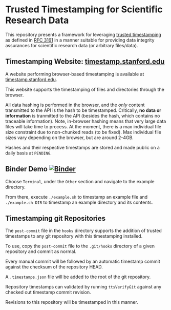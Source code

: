 # Trusted Timestamping for Scientific Research Data

This repository presents a framework for leveraging [trusted timestamping](https://en.wikipedia.org/wiki/Trusted_timestamping) as defined in [RFC 3161](https://www.ietf.org/rfc/rfc3161.txt) in a manner suitable for providing data integrity assurances for scientific research data (or arbitrary files/data).

## Timestamping Website: [timestamp.stanford.edu](https://timestamp.stanford.edu)

A website performing browser-based timestamping is available at [timestamp.stanford.edu](https://timestsamp.stanford.edu).

This website supports the timestamping of files and directories through the browser.

All data hashing is performed in the browser, and the *only* content transmitted to the API is the hash to be timestamped. Critically, **no data or information** is tranmitted to the API (besides the hash, which contains no traceable information). Note, in-browser hashing means that very large data files will take time to process. At the moment, there is a max individual file size constraint due to non-chunked reads (to be fixed). Max individual file sizes vary depending on the browser, but are around 2-4GB.

Hashes and their respective timestamps are stored and made public on a daily basis at `PENDING`.

## Binder Demo [![Binder](https://mybinder.org/badge_logo.svg)](https://mybinder.org/v2/gh/bil/timestamping/HEAD)

Choose `Terminal`, under the `Other` section and navigate to the example directory.

From there, execute `./example.sh` to timestamp an example file and `./example.sh DIR` to timestamp an example directory and its contents.

## Timestamping git Repositories

The `post-commit` file in the `hooks` directory supports the addition of trusted timestamps to any git repository with this timestamping installed.

To use, copy the `post-commit` file to the `.git/hooks` directory of a given repository and commit as normal.

Every manual commit will be followed by an automatic timestamp commit against the checksum of the repository HEAD.

A `.timestamps.json` file will be added to the root of the git repository.

Repository timestamps can validated by running `ttsVerifyGit` against any checked out timestamp commit revision.

Revisions to this repository will be timestamped in this manner.
